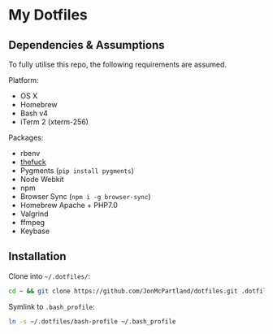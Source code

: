# My Dotfiles

## Dependencies & Assumptions
To fully utilise this repo, the following requirements are assumed.

Platform:
- OS X  
- Homebrew  
- Bash v4  
- iTerm 2 (xterm-256)  

Packages:
- rbenv  
- [thefuck](https://github.com/nvbn/thefuck)  
- Pygments (`pip install pygments`)  
- Node Webkit  
- npm  
- Browser Sync (`npm i -g browser-sync`)  
- Homebrew Apache + PHP7.0  
- Valgrind  
- ffmpeg  
- Keybase  

## Installation
Clone into `~/.dotfiles/`:  
```bash
cd ~ && git clone https://github.com/JonMcPartland/dotfiles.git .dotfiles
```

Symlink to `.bash_profile`:  
```bash
ln -s ~/.dotfiles/bash-profile ~/.bash_profile
```
